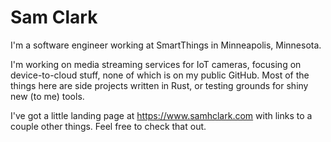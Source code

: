# Sam Clark

I'm a software engineer working at SmartThings in Minneapolis, Minnesota. 

I'm working on media streaming services for IoT cameras, focusing on device-to-cloud stuff, none of which is on my public GitHub.
Most of the things here are side projects written in Rust, or testing grounds for shiny new (to me) tools.

I've got a little landing page at https://www.samhclark.com with links to a couple other things.
Feel free to check that out. 
